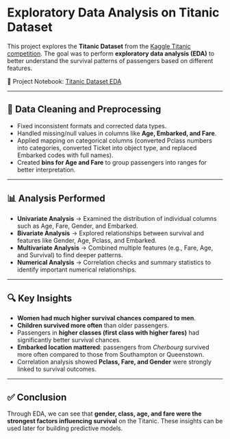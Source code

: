 # Exploratory Data Analysis on Titanic Dataset  

This project explores the **Titanic Dataset** from the [Kaggle Titanic competition](https://www.kaggle.com/competitions/titanic/data?select=test.csv). The goal was to perform **exploratory data analysis (EDA)** to better understand the survival patterns of passengers based on different features.  

📂 Project Notebook: [Titanic Dataset EDA](https://github.com/AreeshaSolangi/Projects/blob/main/Python/Exploratory%20Data%20Analysis%20on%20Titanic%20Dataset/Titanic%20Dataset.ipynb)  

---

## 🔧 Data Cleaning and Preprocessing  
- Fixed inconsistent formats and corrected data types.  
- Handled missing/null values in columns like **Age, Embarked, and Fare**.  
- Applied mapping on categorical columns (converted Pclass numbers into categories, converted Ticket into object type, and replaced Embarked codes with full names).  
- Created **bins for Age and Fare** to group passengers into ranges for better interpretation.  

---

## 📊 Analysis Performed  
- **Univariate Analysis** → Examined the distribution of individual columns such as Age, Fare, Gender, and Embarked.  
- **Bivariate Analysis** → Explored relationships between survival and features like Gender, Age, Pclass, and Embarked.  
- **Multivariate Analysis** → Combined multiple features (e.g., Fare, Age, and Survival) to find deeper patterns.  
- **Numerical Analysis** → Correlation checks and summary statistics to identify important numerical relationships.  

---

## 🔍 Key Insights  
- **Women had much higher survival chances compared to men**.  
- **Children survived more often** than older passengers.  
- Passengers in **higher classes (first class with higher fares)** had significantly better survival chances.  
- **Embarked location mattered**: passengers from *Cherbourg* survived more often compared to those from Southampton or Queenstown.  
- Correlation analysis showed **Pclass, Fare, and Gender** were strongly linked to survival outcomes.  

---

## ✅ Conclusion  
Through EDA, we can see that **gender, class, age, and fare were the strongest factors influencing survival** on the Titanic. These insights can be used later for building predictive models.  


